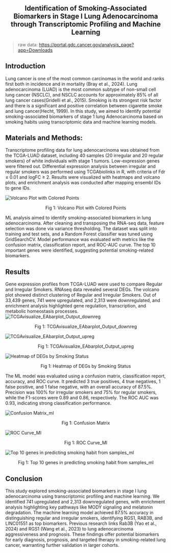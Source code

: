 <h2 align="center">  Identification of Smoking-Associated Biomarkers in Stage I Lung Adenocarcinoma through Transcriptomic Profiling and Machine Learning </h2>

> raw data: https://portal.gdc.cancer.gov/analysis_page?app=Downloads 

## Introduction
Lung cancer is one of the most common carcinomas in the world and ranks first both in incidence and in mortality (Bray et al., 2024).  Lung adenocarcinoma (LUAD) is the most common subtype of non-small cell lung cancer (NSCLC), and NSCLC accounts for approximately 85% of all lung cancer cases(Gridelli et al., 2015). Smoking is its strongest risk factor and there is a significant and positive correlation between cigarette smoke and lung cancer(Hecht, 1999).
In this study, we aimed to identify potential smoking-associated biomarkers of stage 1 lung Adenocarcinoma based on smoking habits using transcriptomic data and machine learning models. 

## Materials and Methods:
Transcriptome profiling data for lung adenocarcinoma was obtained from the TCGA-LUAD dataset, including 40 samples (20 irregular and 20 regular smokers) of white individuals with stage 1 tumors. Low-expression genes were filtered out. Differential expression analysis between irregular and regular smokers was performed using TCGAbiolinks in R, with criteria of Fdr ≤ 0.01 and logFC ≥ 2. Results were visualized with heatmaps and volcano plots, and enrichment analysis was conducted after mapping ensembl IDs to gene IDs.

![Volcano Plot with Colored Points](Images/Volcano_Plot_with_Colored_Points.png)
<p align="center"> Fig 1: Volcano Plot with Colored Points </p>

ML analysis aimed to identify smoking-associated biomarkers in lung adenocarcinoma. After cleaning and transposing the RNA-seq data, feature selection was done via variance thresholding. The dataset was split into training and test sets, and a Random Forest classifier was tuned using GridSearchCV. Model performance was evaluated with metrics like the confusion matrix, classification report, and ROC-AUC curve. The top 10 important genes were identified, suggesting potential smoking-related biomarkers.

## Results
Gene expression profiles from TCGA-LUAD were used to compare Regular and Irregular Smokers. RNAseq data revealed several DEGs. The volcano plot showed distinct clustering of Regular and Irregular Smokers. Out of 33,439 genes, 741 were upregulated, and 2,313 were downregulated, and enrichment analysis highlighted gene regulation, transcription, and metabolic homeostasis processes. 
![TCGAvisualize_EAbarplot_Output_downreg](Images/TCGAvisualize_EAbarplot_Output_downreg.jpg)
<p align="center">Fig 1: TCGAvisualize_EAbarplot_Output_downreg </p>

![TCGAvisualize_EAbarplot_Output_upreg](Images/TCGAvisualize_EAbarplot_Output_upreg.jpg)
<p align="center">Fig 1: TCGAvisualize_EAbarplot_Output_upreg </p>

![Heatmap of DEGs by Smoking Status](Images/Heatmap_of_DEGs_by_Smoking_Status.png)
<p align="center">Fig 1: Heatmap of DEGs by Smoking Status </p>


The ML model was evaluated using a confusion matrix, classification report, accuracy, and ROC curve. It predicted 3 true positives, 4 true negatives, 1 false positive, and 1 false negative, with an overall accuracy of 87.5%. Precision was 100% for irregular smokers and 75% for regular smokers, while the F1-scores were 0.89 and 0.86, respectively. The ROC AUC was 0.93, indicating strong classification performance.

![Confusion Matrix_ml](Images/Confusion_Matrix_ml.png)
<p align="center">Fig 1: Confusion Matrix </p>

![ROC Curve_Ml](Images/ROC_Curve_Ml.png)
<p align="center">Fig 1: ROC Curve_Ml </p>

![Top 10 genes in predicting smoking habit from samples_ml](/Images/Top_10_genes_in_predicting_smoking_habit_from_samples_ml.png)
<p align="center">Fig 1: Top 10 genes in predicting smoking habit from samples_ml </p>


## Conclusion
This study explored smoking-associated biomarkers in stage I lung adenocarcinoma using transcriptomic profiling and machine learning. We identified 741 upregulated and 2,313 downregulated genes, with enrichment analysis highlighting key pathways like MODY signaling and melatonin degradation. The machine learning model achieved 87.5% accuracy in distinguishing regular and irregular smokers, identifying RGS1, RAB3B, and LINC01551 as top biomarkers. Previous research links Rab3B (Yao et al., 2024) and RGS1 (Wang et al., 2023) to lung adenocarcinoma aggressiveness and prognosis. These findings offer potential biomarkers for early diagnosis, prognosis, and targeted therapy in smoking-related lung cancer, warranting further validation in larger cohorts.



